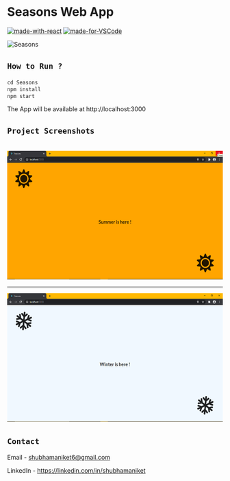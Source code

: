 # Seasons Web App

[![made-with-react](https://img.shields.io/badge/Made%20with-ReactJS-1f425f.svg)](https://reactjs.org/) 
[![made-for-VSCode](https://img.shields.io/badge/Made%20for-VSCode-1f425f.svg)](https://code.visualstudio.com/)

![Seasons](https://socialify.git.ci/shubhamaniket/Seasons/image?description=1&font=Inter&forks=1&issues=1&language=1&owner=1&pattern=Signal&pulls=1&stargazers=1&theme=Dark)

## `How to Run ?`

```
cd Seasons      
npm install
npm start
```

The App will be available at http://localhost:3000

## `Project Screenshots`

<br>

<center>
<img src="Summer.png" height="300" width="600"/>

<hr>

<img src="Winter.png" height="300" width="600"/>
</center>

## `Contact`

Email - shubhamaniket6@gmail.com

LinkedIn - https://linkedin.com/in/shubhamaniket




